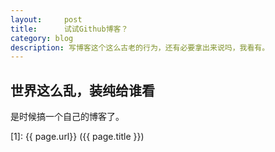 ```yaml
---
layout:     post
title:      试试Github博客？
category: blog
description: 写博客这个这么古老的行为，还有必要拿出来说吗，我看有。
---
```


## 世界这么乱，装纯给谁看

是时候搞一个自己的博客了。

[1]:    {{ page.url}}  ({{ page.title }})
